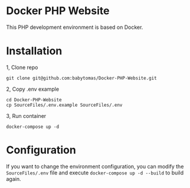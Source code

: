 # Docker PHP Website

This PHP development environment is based on Docker.

# Installation

1, Clone repo

```
git clone git@github.com:babytomas/Docker-PHP-Website.git
```

2, Copy .env example

```
cd Docker-PHP-Website
cp SourceFiles/.env.example SourceFiles/.env
```

3, Run container

```
docker-compose up -d
```

# Configuration

If you want to change the environment configuration, you can modify the `SourceFiles/.env` file and execute `docker-compose up -d --build` to build again.
